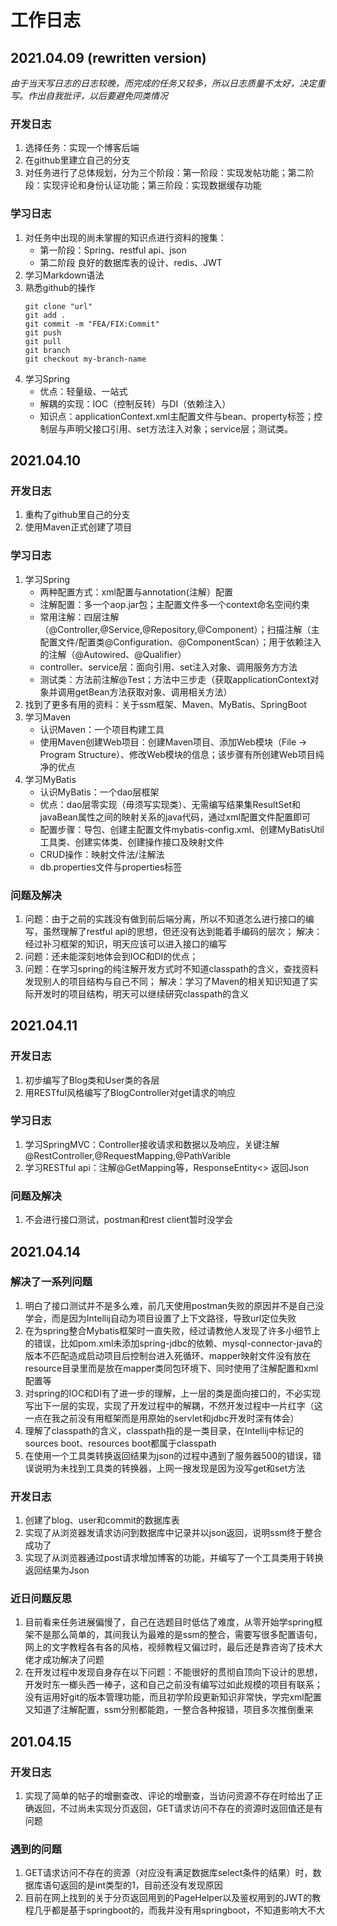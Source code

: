 # 工作日志

<!-- 
## 2021.04.09

### Developing Log
1. 选择任务：实现一个博客后端
2. 建立一些文件夹

### Studying Log
1. Markdown的学习
2. Github的熟悉
	```
	git clone "url"
	git add .
	git commit -m "FEA/FIX:Commit"
	git push
	git pull
	git branch
	git checkout my-branch-name
	```
3. Spring的学习
	* 优点：轻量级、一站式
	* 解耦的实现：IOC（控制反转）与DI（依赖注入）
	* 配置步骤
-->

## 2021.04.09 (rewritten version)

*由于当天写日志的日志较晚，而完成的任务又较多，所以日志质量不太好，决定重写。作出自我批评，以后要避免同类情况*

### 开发日志
1. 选择任务：实现一个博客后端
2. 在github里建立自己的分支
3. 对任务进行了总体规划，分为三个阶段：第一阶段：实现发帖功能；第二阶段：实现评论和身份认证功能；第三阶段：实现数据缓存功能

### 学习日志
1. 对任务中出现的尚未掌握的知识点进行资料的搜集：
	* 第一阶段：Spring、restful api、json
	* 第二阶段 良好的数据库表的设计、redis、JWT
2. 学习Markdown语法
3. 熟悉github的操作
	```
	git clone "url"
	git add .
	git commit -m "FEA/FIX:Commit"
	git push
	git pull
	git branch
	git checkout my-branch-name
	```
4. 学习Spring
	* 优点：轻量级、一站式
	* 解耦的实现：IOC（控制反转）与DI（依赖注入）
	* 知识点：applicationContext.xml主配置文件与bean、property标签；控制层与声明父接口引用、set方法注入对象；service层；测试类。
	
	
## 2021.04.10

### 开发日志
1. 重构了github里自己的分支
2. 使用Maven正式创建了项目

### 学习日志
1. 学习Spring
	* 两种配置方式：xml配置与annotation(注解）配置
	* 注解配置：多一个aop.jar包；主配置文件多一个context命名空间约束
	* 常用注解：四层注解（@Controller,@Service,@Repository,@Component）；扫描注解（主配置文件/配置类@Configuration、@ComponentScan）；用于依赖注入的注解（@Autowired、@Qualifier）
	* controller、service层：面向引用、set注入对象、调用服务方方法
	* 测试类：方法前注解@Test；方法中三步走（获取applicationContext对象并调用getBean方法获取对象、调用相关方法）
2. 找到了更多有用的资料：关于ssm框架、Maven、MyBatis、SpringBoot
3. 学习Maven
	* 认识Maven：一个项目构建工具
	* 使用Maven创建Web项目：创建Maven项目、添加Web模块（File -> Program Structure）、修改Web模块的信息；该步骤有所创建Web项目纯净的优点
4. 学习MyBatis
	* 认识MyBatis：一个dao层框架
	* 优点：dao层零实现（毋须写实现类）、无需编写结果集ResultSet和javaBean属性之间的映射关系的java代码，通过xml配置文件配置即可
	* 配置步骤：导包、创建主配置文件mybatis-config.xml、创建MyBatisUtil工具类、创建实体类、创建操作接口及映射文件
	* CRUD操作：映射文件法/注解法
	* db.properties文件与properties标签
	
### 问题及解决
1. 问题：由于之前的实践没有做到前后端分离，所以不知道怎么进行接口的编写，虽然理解了restful api的思想，但还没有达到能着手编码的层次；	解决：经过补习框架的知识，明天应该可以进入接口的编写
2. 问题：还未能深刻地体会到IOC和DI的优点；
3. 问题：在学习spring的纯注解开发方式时不知道classpath的含义，查找资料发现别人的项目结构与自己不同；	解决：学习了Maven的相关知识知道了实际开发时的项目结构，明天可以继续研究classpath的含义


## 2021.04.11

### 开发日志
1. 初步编写了Blog类和User类的各层
2. 用RESTful风格编写了BlogController对get请求的响应

### 学习日志
1. 学习SpringMVC：Controller接收请求和数据以及响应，关键注解@RestController,@RequestMapping,@PathVarible
2. 学习RESTful api：注解@GetMapping等，ResponseEntity<>	返回Json

### 问题及解决
1. 不会进行接口测试，postman和rest client暂时没学会

## 2021.04.14

### 解决了一系列问题
1. 明白了接口测试并不是多么难，前几天使用postman失败的原因并不是自己没学会，而是因为Intellij自动为项目设置了上下文路径，导致url定位失败
2. 在为spring整合Mybatis框架时一直失败，经过请教他人发现了许多小细节上的错误，比如pom.xml未添加spring-jdbc的依赖、mysql-connector-java的版本不匹配造成启动项目后控制台进入死循环、mapper映射文件没有放在resource目录里而是放在mapper类同包环境下、同时使用了注解配置和xml配置等
3. 对spring的IOC和DI有了进一步的理解，上一层的类是面向接口的，不必实现写出下一层的实现，实现了开发过程中的解耦，不然开发过程中一片红字（这一点在我之前没有用框架而是用原始的servlet和jdbc开发时深有体会）
4. 理解了classpath的含义，classpath指的是一类目录，在Intellij中标记的sources boot、resources boot都属于classpath
5. 在使用一个工具类转换返回结果为json的过程中遇到了服务器500的错误，错误说明为未找到工具类的转换器，上网一搜发现是因为没写get和set方法

### 开发日志
1. 创建了blog、user和commit的数据库表
2. 实现了从浏览器发请求访问到数据库中记录并以json返回，说明ssm终于整合成功了
3. 实现了从浏览器通过post请求增加博客的功能，并编写了一个工具类用于转换返回结果为Json

### 近日问题反思
1. 目前看来任务进展偏慢了，自己在选题目时低估了难度，从零开始学spring框架不是那么简单的，其间我认为最难的是ssm的整合，需要写很多配置语句，网上的文字教程各有各的风格，视频教程又偏过时，最后还是靠咨询了技术大佬才成功解决了问题
2. 在开发过程中发现自身存在以下问题：不能很好的贯彻自顶向下设计的思想，开发时东一榔头西一棒子，这和自己之前没有编写过如此规模的项目有联系；没有运用好git的版本管理功能，而且初学阶段更新知识非常快，学完xml配置又知道了注解配置，ssm分别都能跑，一整合各种报错，项目多次推倒重来

## 201.04.15

### 开发日志
1. 实现了简单的帖子的增删查改、评论的增删查，当访问资源不存在时给出了正确返回，不过尚未实现分页返回，GET请求访问不存在的资源时返回值还是有问题

### 遇到的问题
1. GET请求访问不存在的资源（对应没有满足数据库select条件的结果）时，数据库语句返回的是int类型的1，目前还没有发现原因
2. 目前在网上找到的关于分页返回用到的PageHelper以及鉴权用到的JWT的教程几乎都是基于springboot的，而我并没有用springboot，不知道影响大不大